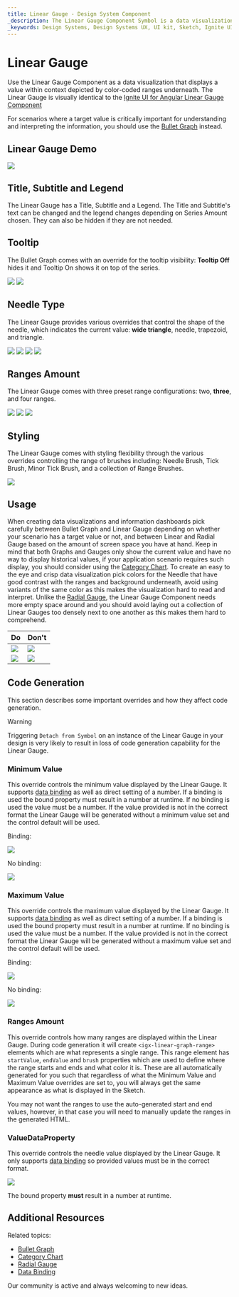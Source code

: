 ```yaml
---
title: Linear Gauge - Design System Component
_description: The Linear Gauge Component Symbol is a data visualization that displays a value in a certain context.
_keywords: Design Systems, Design Systems UX, UI kit, Sketch, Ignite UI for Angular, Sketch to Angular, Sketch to Angular, Angular, Angular Design System, Export code from Sketch, Design Kits for Angular, Sketch HTML, Sketch to HTML, Sketch UI kits
---
```


# Linear Gauge

Use the Linear Gauge Component as a data visualization that displays a value within context depicted by color-coded ranges underneath. The Linear Gauge is visually identical to the [Ignite UI for Angular Linear Gauge Component](https://www.infragistics.com/products/ignite-ui-angular/angular/components/lineargauge.html)

For scenarios where a target value is critically important for understanding and interpreting the information, you should use the [Bullet Graph](bullet-graph.md) instead.

## Linear Gauge Demo

<img class="responsive-img" src="../images/linear_gauge_three_ranges.png" srcset="../images/linear_gauge_three_ranges@2x.png 2x" />

## Title, Subtitle and Legend

The Linear Gauge has a Title, Subtitle and a Legend. The Title and Subtitle's text can be changed and the legend changes depending on Series Amount chosen. They can also be hidden if they are not needed.

## Tooltip

The Bullet Graph comes with an override for the tooltip visibility: **Tooltip Off** hides it and Tooltip On shows it on top of the series.

<img class="responsive-img" src="../images/linear_gauge_tooltip-off.png" srcset="../images/linear_gauge_tooltip-off@2x.png 2x" />
<img class="responsive-img" src="../images/linear_gauge_tooltip-on.png" srcset="../images/linear_gauge_tooltip-on@2x.png" />

## Needle Type

The Linear Gauge provides various overrides that control the shape of the needle, which indicates the current value: **wide triangle**, needle, trapezoid, and triangle.

<img class="responsive-img" src="../images/linear_gauge_three_ranges.png" srcset="../images/linear_gauge_three_ranges@2x.png 2x" />
<img class="responsive-img" src="../images/linear_gauge_needle.png" srcset="../images/linear_gauge_needle@2x.png 2x" />
<img class="responsive-img" src="../images/linear_gauge_trapezoid.png" srcset="../images/linear_gauge_trapezoid@2x.png 2x" />
<img class="responsive-img" src="../images/linear_gauge_triangle.png" srcset="../images/linear_gauge_triangle@2x.png 2x" />

## Ranges Amount

The Linear Gauge comes with three preset range configurations: two, **three**, and four ranges.

<img class="responsive-img" src="../images/linear_gauge_two_ranges.png" srcset="../images/linear_gauge_two_ranges@2x.png 2x" />
<img class="responsive-img" src="../images/linear_gauge_three_ranges.png" srcset="../images/linear_gauge_three_ranges@2x.png 2x" />
<img class="responsive-img" src="../images/linear_gauge_four_ranges.png" srcset="../images/linear_gauge_four_ranges@2x.png 2x" />

## Styling

The Linear Gauge comes with styling flexibility through the various overrides controlling the range of brushes including: Needle Brush, Tick Brush, Minor Tick Brush, and a collection of Range Brushes.

<img class="responsive-img" src="../images/linear_gauge_styling.png" srcset="../images/linear_gauge_styling@2x.png 2x" />

## Usage

When creating data visualizations and information dashboards pick carefully between Bullet Graph and Linear Gauge depending on whether your scenario has a target value or not, and between Linear and Radial Gauge based on the amount of screen space you have at hand. Keep in mind that both Graphs and Gauges only show the current value and have no way to display historical values, if your application scenario requires such display, you should consider using the [Category Chart](chart-category.md).
To create an easy to the eye and crisp data visualization pick colors for the Needle that have good contrast with the ranges and background underneath, avoid using variants of the same color as this makes the visualization hard to read and interpret. Unlike the [Radial Gauge](radial-gauge.md), the Linear Gauge Component needs more empty space around and you should avoid laying out a collection of Linear Gauges too densely next to one another as this makes them hard to comprehend.

| Do                                                                                         | Don't                                                                                          |
| ------------------------------------------------------------------------------------------ | ---------------------------------------------------------------------------------------------- |
| <img class="responsive-img" src="../images/linear_gauge_do1.png" srcset="../images/linear_gauge_do1@2x.png 2x" /> | <img class="responsive-img" src="../images/linear_gauge_dont1.png" srcset="../images/linear_gauge_dont1@2x.png 2x" /> |
| <img class="responsive-img" src="../images/linear_gauge_do2.png" srcset="../images/linear_gauge_do2@2x.png 2x" /> | <img class="responsive-img" src="../images/linear_gauge_dont2.png" srcset="../images/linear_gauge_dont2@2x.png 2x" /> |

## Code Generation

This section describes some important overrides and how they affect code generation.

> [!WARNING]
> Triggering `Detach from Symbol` on an instance of the Linear Gauge in your design is very likely to result in loss of code generation capability for the Linear Gauge.

### Minimum Value

This override controls the minimum value displayed by the Linear Gauge. It supports [data binding](../codegen/data-binding.md) as well as direct setting of a number. If a binding is used the bound property must result in a number at runtime. If no binding is used the value must be a number. If the value provided is not in the correct format the Linear Gauge will be generated without a minimum value set and the control default will be used.

Binding:

<img class="responsive-img" src="../images/linear_gauge_bind_min.png"/>

No binding:

<img class="responsive-img" src="../images/linear_gauge_nobind_min.png"/>

### Maximum Value

This override controls the maximum value displayed by the Linear Gauge. It supports [data binding](../codegen/data-binding.md) as well as direct setting of a number. If a binding is used the bound property must result in a number at runtime. If no binding is used the value must be a number. If the value provided is not in the correct format the Linear Gauge will be generated without a maximum value set and the control default will be used.

Binding:

<img class="responsive-img" src="../images/linear_gauge_bind_max.png"/>

No binding:

<img class="responsive-img" src="../images/linear_gauge_nobind_max.png"/>

### Ranges Amount

This override controls how many ranges are displayed within the Linear Gauge. During code generation it will create `<igx-linear-graph-range>` elements which are what represents a single range. This range element has `startValue`, `endValue` and `brush` properties which are used to define where the range starts and ends and what color it is. These are all automatically generated for you such that regardless of what the Minimum Value and Maximum Value overrides are set to, you will always get the same appearance as what is displayed in the Sketch.

You may not want the ranges to use the auto-generated start and end values, however, in that case you will need to manually update the ranges in the generated HTML.

### ValueDataProperty

This override controls the needle value displayed by the Linear Gauge. It only supports [data binding](../codegen/data-binding.md) so provided values must be in the correct format.

<img class="responsive-img" src="../images/linear_gauge_valueprop.png"/>

The bound property **must** result in a number at runtime.

## Additional Resources

Related topics:

- [Bullet Graph](bullet-graph.md)
- [Category Chart](chart-category.md)
- [Radial Gauge](radial-gauge.md)
- [Data Binding](../codegen/data-binding.md)
  <div class="divider--half"></div>

Our community is active and always welcoming to new ideas.



